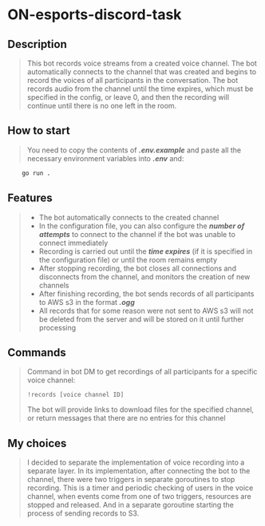 # ON-esports-discord-task

## Description
>This bot records voice streams from a created voice channel.
The bot automatically connects to the channel that was created and begins to record the voices of all participants in the conversation.
The bot records audio from the channel until the time expires, which must be specified in the config, or leave 0, and then the recording will continue until there is no one left in the room.

## How to start
>You need to copy the contents of ***.env.example*** and paste all the necessary environment variables into ***.env*** and:
```bash
    go run .
```

## Features

> - The bot automatically connects to the created channel
> - In the configuration file, you can also configure the ***number of attempts*** to connect to the channel if the bot was unable to connect immediately
> - Recording is carried out until the ***time expires*** (if it is specified in the configuration file) or until the room remains empty
> - After stopping recording, the bot closes all connections and disconnects from the channel, and monitors the creation of new channels
> - After finishing recording, the bot sends records of all participants to AWS s3 in the format ***.ogg***
> - All records that for some reason were not sent to AWS s3 will not be deleted from the server and will be stored on it until further processing

## Commands

> Command in bot DM to get recordings of all participants for a specific voice channel: 
> ```text
> !records [voice channel ID]
> ```
> The bot will provide links to download files for the specified channel, or return messages that there are no entries for this channel

## My choices

> I decided to separate the implementation of voice recording into a separate layer. In its implementation, after connecting the bot to the channel, there were two triggers in separate goroutines to stop recording. This is a timer and periodic checking of users in the voice channel, when events come from one of two triggers, resources are stopped and released. And in a separate goroutine starting the process of sending records to S3.